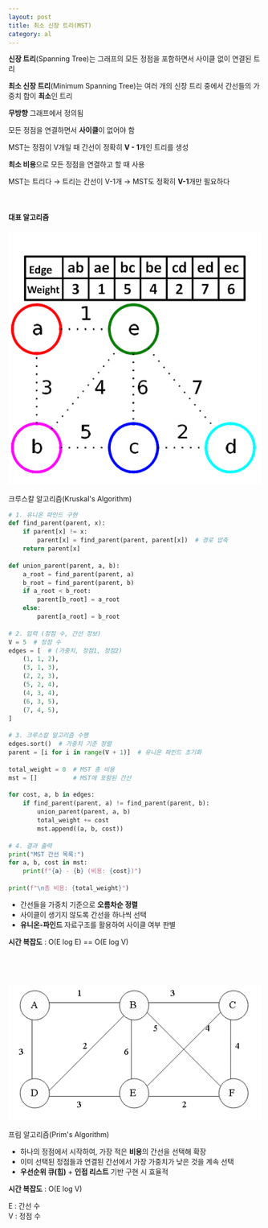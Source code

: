 ```yaml
---
layout: post
title: 최소 신장 트리(MST)
category: al
---
```


**신장 트리**(Spanning Tree)는 그래프의 모든 정점을 포함하면서 사이클 없이 연결된 트리

**최소 신장 트리**(Minimum Spanning Tree)는 여러 개의 신장 트리 중에서 간선들의 가중치 합이 **최소**인 트리

**무방향** 그래프에서 정의됨

모든 정점을 연결하면서 **사이클**이 없어야 함

MST는 정점이 V개일 때 간선이 정확히 **V - 1**개인 트리를 생성

**최소 비용**으로 모든 정점을 연결하고 할 때 사용

MST는 트리다 → 트리는 간선이 V-1개 → MST도 정확히 **V-1**개만 필요하다

&nbsp;

#### 대표 알고리즘

![크루스칼](/assets/images/al/mst-01.gif)

크루스칼 알고리즘(Kruskal's Algorithm)

```python
# 1. 유니온 파인드 구현
def find_parent(parent, x):
    if parent[x] != x:
        parent[x] = find_parent(parent, parent[x])  # 경로 압축
    return parent[x]

def union_parent(parent, a, b):
    a_root = find_parent(parent, a)
    b_root = find_parent(parent, b)
    if a_root < b_root:
        parent[b_root] = a_root
    else:
        parent[a_root] = b_root

# 2. 입력 (정점 수, 간선 정보)
V = 5  # 정점 수
edges = [  # (가중치, 정점1, 정점2)
    (1, 1, 2),
    (3, 1, 3),
    (2, 2, 3),
    (5, 2, 4),
    (4, 3, 4),
    (6, 3, 5),
    (7, 4, 5),
]

# 3. 크루스칼 알고리즘 수행
edges.sort()  # 가중치 기준 정렬
parent = [i for i in range(V + 1)]  # 유니온 파인드 초기화

total_weight = 0  # MST 총 비용
mst = []          # MST에 포함된 간선

for cost, a, b in edges:
    if find_parent(parent, a) != find_parent(parent, b):
        union_parent(parent, a, b)
        total_weight += cost
        mst.append((a, b, cost))

# 4. 결과 출력
print("MST 간선 목록:")
for a, b, cost in mst:
    print(f"{a} - {b} (비용: {cost})")

print(f"\n총 비용: {total_weight}")
```

- 간선들을 가중치 기준으로 **오름차순 정렬**
- 사이클이 생기지 않도록 간선을 하나씩 선택
- **유니온-파인드** 자료구조를 활용하여 사이클 여부 판별

**시간 복잡도** : O(E log E) == O(E log V)

&nbsp;

&nbsp; 

![프림](/assets/images/al/mst-02.gif)

프림 알고리즘(Prim's Algorithm)

- 하나의 정점에서 시작하여, 가장 적은 **비용**의 간선을 선택해 확장
- 이미 선택된 정점들과 연결된 간선에서 가장 가중치가 낮은 것을 계속 선택
- **우선순위 큐(힙)** + **인접 리스트** 기반 구현 시 효율적

**시간 복잡도** : O(E log V)  

E : 간선 수  
V : 정점 수